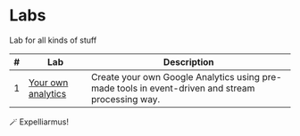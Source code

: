 # Labs

Lab for all kinds of stuff

| # | Lab                                         | Description                                                                                      |
|---|---------------------------------------------|--------------------------------------------------------------------------------------------------|
| 1 | [Your own analytics](01-your-own-analytics) | Create your own Google Analytics using pre-made tools in event-driven and stream processing way. |

🪄 Expelliarmus!